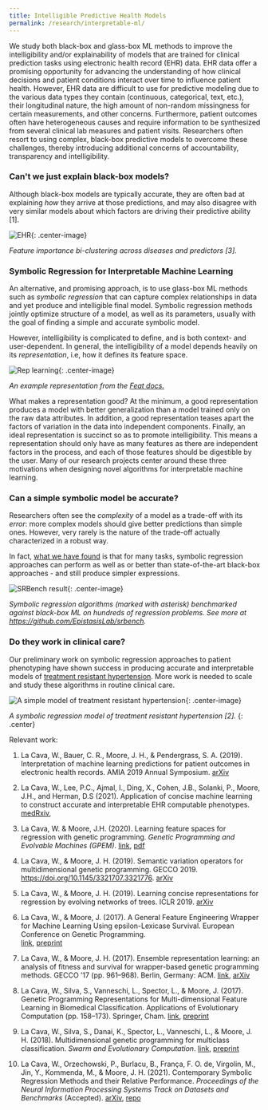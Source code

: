 ```yaml
---
title: Intelligible Predictive Health Models
permalink: /research/interpretable-ml/
---
```


We study both black-box and glass-box ML methods to improve the intelligibility and/or explainability of models that are trained for clinical prediction tasks using electronic health record (EHR) data.
EHR data offer a promising opportunity for advancing the understanding of how clinical decisions and patient conditions interact over time to influence patient health. 
However, EHR data are difficult to use for predictive modeling due to the various data types they contain (continuous, categorical, text, etc.), their longitudinal nature, the high amount of non-random missingness for certain measurements, and other concerns. 
Furthermore, patient outcomes often have heterogeneous causes and require information to be synthesized from several clinical lab measures and patient visits. 
Researchers often resort to using complex, black-box predictive models to overcome these challenges, thereby introducing additional concerns of accountability, transparency and intelligibility.

### Can't we just explain black-box models?

Although black-box models are typically accurate, they are often bad at explaining _how_ they arrive at those predictions, and may also disagree with very similar models about which factors are driving their predictive ability [1].

![EHR](../assets/RF_feature_permutation_clustermap_cutoff_1.jpg){: .center-image}

*Feature importance bi-clustering across diseases and predictors [3].* 

### Symbolic Regression for Interpretable Machine Learning 

An alternative, and promising approach, is to use glass-box ML methods such as _symbolic regression_ that can capture complex relationships in data and yet produce and intelligible final model. 
Symbolic regression methods jointly optimize structure of a model, as well as its parameters, usually with the goal of finding a simple and accurate symbolic model.

However, intelligibility is complicated to define, and is both context- and user-dependent.
In general, the intelligibility of a model depends heavily on its *representation*, i.e, how it defines its feature space.

![Rep learning](../assets/rep_learning_demo_2d.svg){: .center-image}

*An example representation from the [Feat docs.](https://lacava.github.io/feat/guide/overview/)*

What makes a representation good? 
At the minimum, a good representation produces a model with better generalization than a model trained only on the raw data attributes. 
In addition, a good representation teases apart the factors of variation in the data into independent components. 
Finally, an ideal representation is succinct so as to promote intelligibility. 
This means a representation should only have as many features as there are independent factors in the process, and each of those features should be digestible by the user. 
Many of our research projects center around these three motivations when designing novel algorithms for interpretable machine learning.

### Can a simple symbolic model be accurate?

Researchers often see the _complexity_ of a model as a trade-off with its _error_: more complex models should give better predictions than simple ones. 
However, very rarely is the nature of the trade-off actually characterized in a robust way. 

In fact, [what we have found](https://arxiv.org/abs/2107.14351) is that for many tasks, symbolic regression approaches can perform as well as or better than state-of-the-art black-box approaches - and still produce simpler expressions. 

![SRBench result](../assets/pairgrid-pointplot_r2_test_model_size_training-time-s.png){: .center-image}

*Symbolic regression algorithms (marked with asterisk) benchmarked against black-box ML on hundreds of regression problems. See more at <https://github.com/EpistasisLab/srbench>.*

### Do they work in clinical care? 

Our preliminary work on symbolic regression approaches to patient phenotyping have shown success in producing accurate and interpretable models of [treatment resistant hypertension](https://www.medrxiv.org/content/10.1101/2020.12.12.20248005v2). 
More work is needed to scale and study these algorithms in routine clinical care. 

![A simple model of treatment resistant hypertension](/assets/aTRH_model.svg){: .center-image}

*A symbolic regression model of treatment resistant hypertension [2].*
{: .center}

Relevant work: 

1. La Cava, W., Bauer, C. R., Moore, J. H., & Pendergrass, S. A. (2019). 
   Interpretation of machine learning predictions for patient outcomes in electronic health records. 
   AMIA 2019 Annual Symposium. 
   [arXiv](https://arxiv.org/abs/1903.12074)

2.  La Cava, W., Lee, P.C., Ajmal, I., Ding, X., Cohen, J.B., Solanki, P., Moore, J.H., and Herman, D.S (2021). 
    Application of concise machine learning to construct accurate and interpretable EHR computable phenotypes.
    [medRxiv](https://www.medrxiv.org/content/10.1101/2020.12.12.20248005v2),

3.  La Cava, W. & Moore, J.H. (2020). 
    Learning feature spaces for regression with genetic programming.
    *Genetic Programming and Evolvable Machines (GPEM)*. 
    [link](https://link.springer.com/article/10.1007/s10710-020-09383-4),
    [pdf](../pubs/feat_gpem.pdf)

4.  La Cava, W., & Moore, J. H. (2019). 
    Semantic variation operators for multidimensional genetic programming. 
    GECCO 2019. 
    https://doi.org/10.1145/3321707.3321776.
    [arXiv](http://arxiv.org/abs/1904.08577)

5.  La Cava, W., & Moore, J. H. (2019). 
    Learning concise representations for regression by evolving networks of trees. 
    ICLR 2019. 
    [arXiv](https://arxiv.org/abs/1807.00981)

6.  La Cava, W., & Moore, J. (2017). 
    A General Feature Engineering Wrapper for Machine Learning Using epsilon-Lexicase Survival. 
    European Conference on Genetic Programming.  
    [link](https://doi.org/10.1007/978-3-319-55696-3_6), [preprint](../../pubs/evostar_few_lacava.pdf)

 
7.  La Cava, W., & Moore, J. H. (2017). Ensemble representation learning: an analysis of fitness and
    survival for wrapper-based genetic programming methods. GECCO ’17 (pp. 961–968). Berlin, Germany: ACM.
    [link](https://doi.org/10.1145/3071178.3071215), [arXiv](https://arxiv.org/abs/1703.06934)


8.  La Cava, W., Silva, S., Vanneschi, L., Spector, L., & Moore, J. (2017). Genetic Programming 
    Representations for Multi-dimensional Feature Learning in Biomedical Classification. 
    Applications of Evolutionary Computation (pp. 158–173). Springer, Cham. 
    [link](https://doi.org/10.1007/978-3-319-55849-3_11 ), [preprint](../../pubs/evobio_m4gp_lacava.pdf)

9.  La Cava, W., Silva, S., Danai, K., Spector, L., Vanneschi, L., & Moore, J. H. (2018). 
    Multidimensional genetic programming for multiclass classification. 
    *Swarm and Evolutionary Computation*. 
    [link](https://doi.org/10.1016/j.swevo.2018.03.015),
    [preprint](../pubs/Multiclass_GP_journal_preprint.pdf)

10.  La Cava, W., Orzechowski, P., Burlacu, B., França, F. O. de, Virgolin, M., Jin, Y., Kommenda, M., & Moore, J. H. (2021). 
    Contemporary Symbolic Regression Methods and their Relative Performance. 
    *Proceedings of the Neural Information Processing Systems Track on Datasets and Benchmarks* (Accepted).
    [arXiv](https://arxiv.org/abs/2107.14351),
    [repo](https://github.com/EpistasisLab/srbench)


